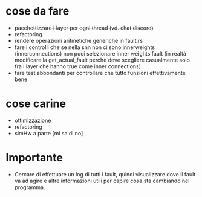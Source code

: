 # cose da fare
- ~~pacchettizzare i layer per ogni thread (vd. chat discord)~~
- refactoring 
- rendere operazioni aritmetiche generiche in fault.rs
- fare i controlli che se nella snn non ci sono innerweights (innerconnections) non puoi selezionare inner weights fault 
(in realtà modificare la get_actual_fault perchè deve scegliere casualmente solo fra i layer che hanno true come inner connections)
- fare test abbondanti per controllare che tutto funzioni effettivamente bene



# cose carine
- ottimizzazione
- refactoring
- simHw a parte [mi sa di no]

# Importante
- Cercare di effettuare un log di tutti i fault, quindi visualizzare dove il fault va ad agire e altre informazioni utili per capire cosa sta cambiando nel programma.